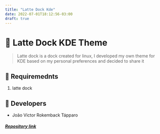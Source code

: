 ```yaml
---
title: "Latte Dock Kde"
date: 2022-07-01T18:12:56-03:00
draft: true
---
```


# 🖤 Latte Dock KDE Theme
> Latte dock is a dock created for linux, I developed my own theme for KDE based on my personal preferences and decided to share it

## 📜 Requiremednts
1. latte dock

## 👤 Developers
 - João Victor Rokemback Tápparo

##### [Repository link](https://github.com/JohnnyHall/latte-dock-kde)